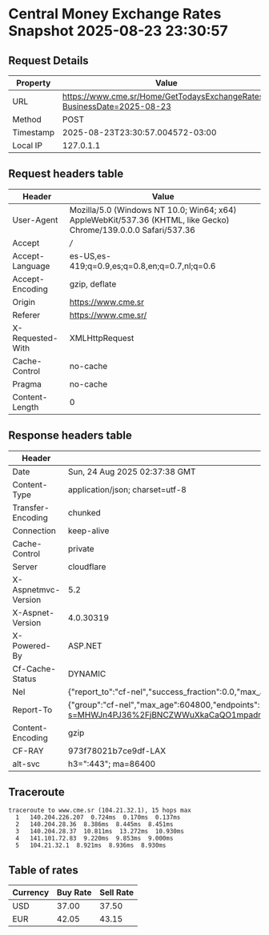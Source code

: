 # Central Money Exchange Rates Snapshot 2025-08-23 23:30:57
## Request Details

| Property | Value |
|----------|-------|
| URL | https://www.cme.sr/Home/GetTodaysExchangeRates/?BusinessDate=2025-08-23 |
| Method | POST |
| Timestamp | 2025-08-23T23:30:57.004572-03:00 |
| Local IP | 127.0.1.1 |
    
## Request headers table

| Header | Value |
|--------|-------|
| User-Agent | Mozilla/5.0 (Windows NT 10.0; Win64; x64) AppleWebKit/537.36 (KHTML, like Gecko) Chrome/139.0.0.0 Safari/537.36 |
| Accept | */* |
| Accept-Language | es-US,es-419;q=0.9,es;q=0.8,en;q=0.7,nl;q=0.6 |
| Accept-Encoding | gzip, deflate |
| Origin | https://www.cme.sr |
| Referer | https://www.cme.sr/ |
| X-Requested-With | XMLHttpRequest |
| Cache-Control | no-cache |
| Pragma | no-cache |
| Content-Length | 0 |

    
## Response headers table
| Header | Value |
|--------|-------|
| Date | Sun, 24 Aug 2025 02:37:38 GMT |
| Content-Type | application/json; charset=utf-8 |
| Transfer-Encoding | chunked |
| Connection | keep-alive |
| Cache-Control | private |
| Server | cloudflare |
| X-Aspnetmvc-Version | 5.2 |
| X-Aspnet-Version | 4.0.30319 |
| X-Powered-By | ASP.NET |
| Cf-Cache-Status | DYNAMIC |
| Nel | {"report_to":"cf-nel","success_fraction":0.0,"max_age":604800} |
| Report-To | {"group":"cf-nel","max_age":604800,"endpoints":[{"url":"https://a.nel.cloudflare.com/report/v4?s=MHWJn4PJ36%2FjBNCZWWuXkaCaQO1mpadmNYBzhAU5EhjHZzby%2FkyaSVJFf7hUrqlQCg%2FNTB6r3wc6PGtM6AS6KUgTy4TA70VpnRM%3D"}]} |
| Content-Encoding | gzip |
| CF-RAY | 973f78021b7ce9df-LAX |
| alt-svc | h3=":443"; ma=86400 |

## Traceroute 

```
traceroute to www.cme.sr (104.21.32.1), 15 hops max
  1   140.204.226.207  0.724ms  0.170ms  0.137ms 
  2   140.204.28.36  8.386ms  8.445ms  8.451ms 
  3   140.204.28.37  10.811ms  13.272ms  10.930ms 
  4   141.101.72.83  9.220ms  9.853ms  9.000ms 
  5   104.21.32.1  8.921ms  8.936ms  8.930ms 

```

## Table of rates

| Currency | Buy Rate | Sell Rate |
|----------|----------|-----------|
| USD | 37.00 | 37.50 |
| EUR | 42.05 | 43.15 |
